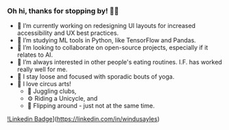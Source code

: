 ### Oh hi, thanks for stopping by! 👋🏼
<!--
**windusayles/windusayles** is a ✨ _sPeCiAl_ ✨ repository because its `README.md` (this file) appears on your GitHub profile.
-->
- 🔭 I’m currently working on redesigning UI layouts for increased accessibility and UX best practices.
- 🌱 I’m studying ML tools in Python, like TensorFlow and Pandas.
- 👯 I’m looking to collaborate on open-source projects, especially if it relates to AI.
- 🤔 I’m always interested in other people's eating routines. I.F. has worked really well for me.
- 🧘 I stay loose and focused with sporadic bouts of yoga.
- 🎪 I love circus arts!
  - 🤹 Juggling clubs, 
  - ⚙️ Riding a Unicycle, and
  - 🤸 Flipping around - just not at the same time.

[!Linkedin Badge](https://img.shields.io/badge/-LinkedIn-0e76a8?style=flat-square&logo=Linkedin&logoColor=white)](https://linkedin.com/in/windusayles)
